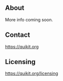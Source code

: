 ## About
More info coming soon.
  
## Contact
https://quikit.org
  
## Licensing
https://quikit.org/licensing
